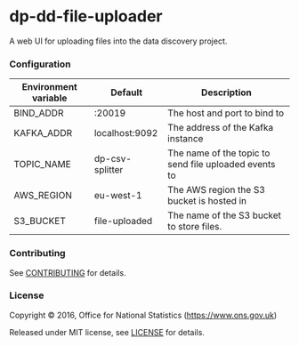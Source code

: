 dp-dd-file-uploader
================

A web UI for uploading files into the data discovery project.

### Configuration

| Environment variable | Default | Description
| -------------------- | ------- | -----------
| BIND_ADDR            | :20019           | The host and port to bind to
| KAFKA_ADDR           | localhost:9092   | The address of the Kafka instance
| TOPIC_NAME           | dp-csv-splitter  | The name of the topic to send file uploaded events to
| AWS_REGION           | eu-west-1        | The AWS region the S3 bucket is hosted in
| S3_BUCKET            | file-uploaded    | The name of the S3 bucket to store files.

### Contributing

See [CONTRIBUTING](CONTRIBUTING.md) for details.

### License

Copyright ©‎ 2016, Office for National Statistics (https://www.ons.gov.uk)

Released under MIT license, see [LICENSE](LICENSE.md) for details.
